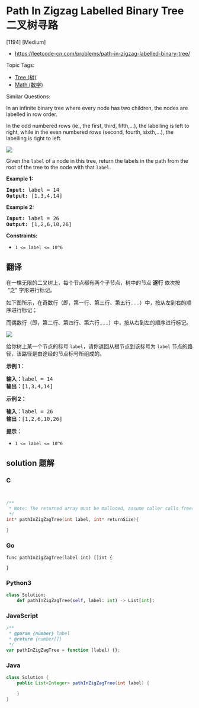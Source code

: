 # Path In Zigzag Labelled Binary Tree 二叉树寻路

[1194] [Medium]

- https://leetcode-cn.com/problems/path-in-zigzag-labelled-binary-tree/

Topic Tags:

- [Tree (树)](https://leetcode-cn.com/tag/tree/)
- [Math (数学)](https://leetcode-cn.com/tag/math/)

Similar Questions:

In an infinite binary tree where every node has two children, the nodes are labelled in row order.

In the odd numbered rows (ie., the first, third, fifth,...), the labelling is left to right, while in the even numbered rows (second, fourth, sixth,...), the labelling is right to left.

![](https://assets.leetcode.com/uploads/2019/06/24/tree.png)

Given the `label` of a node in this tree, return the labels in the path from the root of the tree to the node with that `label`.

**Example 1:**

<pre><strong>Input:</strong> label = 14
<strong>Output:</strong> [1,3,4,14]
</pre>

**Example 2:**

<pre><strong>Input:</strong> label = 26
<strong>Output:</strong> [1,2,6,10,26]
</pre>

**Constraints:**

- `1 <= label <= 10^6`

## 翻译

在一棵无限的二叉树上，每个节点都有两个子节点，树中的节点 **逐行** 依次按  “之” 字形进行标记。

如下图所示，在奇数行（即，第一行、第三行、第五行……）中，按从左到右的顺序进行标记；

而偶数行（即，第二行、第四行、第六行……）中，按从右到左的顺序进行标记。

![](https://assets.leetcode-cn.com/aliyun-lc-upload/uploads/2019/06/28/tree.png)

给你树上某一个节点的标号 `label`，请你返回从根节点到该标号为 `label` 节点的路径，该路径是由途经的节点标号所组成的。

**示例 1：**

<pre><strong>输入：</strong>label = 14
<strong>输出：</strong>[1,3,4,14]
</pre>

**示例 2：**

<pre><strong>输入：</strong>label = 26
<strong>输出：</strong>[1,2,6,10,26]
</pre>

**提示：**

- `1 <= label <= 10^6`

## solution 题解

### C

```c


/**
 * Note: The returned array must be malloced, assume caller calls free().
 */
int* pathInZigZagTree(int label, int* returnSize){

}


```

### Go

```golang
func pathInZigZagTree(label int) []int {

}
```

### Python3

```python
class Solution:
    def pathInZigZagTree(self, label: int) -> List[int]:

```

### JavaScript

```javascript
/**
 * @param {number} label
 * @return {number[]}
 */
var pathInZigZagTree = function (label) {};
```

### Java

```java
class Solution {
    public List<Integer> pathInZigZagTree(int label) {

    }
}
```
